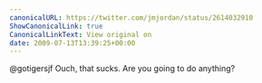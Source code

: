 ```yaml
---
canonicalURL: https://twitter.com/jmjordan/status/2614032910
ShowCanonicalLink: true
CanonicalLinkText: View original on
date: 2009-07-13T13:39:25+00:00
---
```

@gotigersjf Ouch, that sucks. Are you going to do anything?